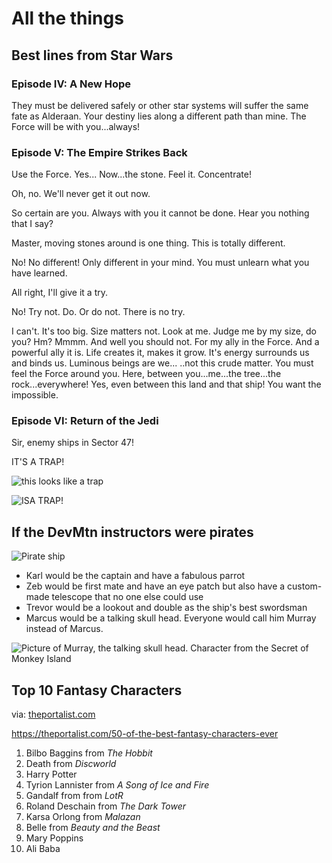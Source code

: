 # All the things

## Best lines from Star Wars

### Episode IV: A New Hope

They must be delivered safely or other star systems will suffer the same fate as Alderaan. Your destiny lies along a different path than mine. The Force will be with you...always!


### Episode V: The Empire Strikes Back

Use the Force. Yes... Now...the stone. Feel it. Concentrate!

Oh, no. We'll never get it out now. 

So certain are you. Always with you it cannot be done. Hear you nothing that I say? 

Master, moving stones around is one thing. This is totally different. 

No! No different! Only different in your mind. You must unlearn what you have learned. 

All right, I'll give it a try. 

No! Try not. Do. Or do not. There is no try. 

I can't. It's too big. Size matters not. Look at me. Judge me by my size, do you? Hm? Mmmm. And well you should not. For my ally in the Force. And a powerful ally it is. Life creates it, makes it grow. It's energy surrounds us and binds us. Luminous beings are we... ..not this crude matter. You must feel the Force around you. Here, between you...me...the tree...the rock...everywhere! Yes, even between this land and that ship! You want the impossible.

### Episode VI: Return of the Jedi

Sir, enemy ships in Sector 47!

IT'S A TRAP!

![this looks like a trap](https://tenor.com/bgon9.gif)

![ISA TRAP!](https://tenor.com/view/its-atrap-trap-admiral-akbar-star-wars-we-are-trapped-gif-9276476)


## If the DevMtn instructors were pirates

![Pirate ship](https://cdn.shopify.com/s/files/1/0065/4917/6438/products/pirate-ship-background_1200x1200.jpg?v=1549231681)

* Karl would be the captain and have a fabulous parrot
* Zeb would be first mate and have an eye patch but also have a custom-made telescope that no one else could use
* Trevor would be a lookout and double as the ship's best swordsman
* Marcus would be a talking skull head. Everyone would call him Murray instead of Marcus.

![Picture of Murray, the talking skull head. Character from the Secret of Monkey Island](http://threetreesstudios.com/blog/wp-content/uploads/2013/06/guybrush-web.jpg)


## Top 10 Fantasy Characters

via: [theportalist.com](https://theportalist.com/50-of-the-best-fantasy-characters-ever)

https://theportalist.com/50-of-the-best-fantasy-characters-ever

1. Bilbo Baggins from *The Hobbit*
1. Death from *Discworld*
1. Harry Potter
1. Tyrion Lannister from *A Song of Ice and Fire*
1. Gandalf from from *LotR*
1. Roland Deschain from *The Dark Tower*
1. Karsa Orlong from *Malazan*
1. Belle from *Beauty and the Beast*
1. Mary Poppins
1. Ali Baba

